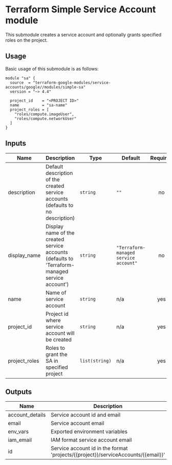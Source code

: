 # Terraform Simple Service Account module

This submodule creates a service account and optionally grants specified roles on the project.

## Usage

Basic usage of this submodule is as follows:

```hcl
module "sa" {
  source  = "terraform-google-modules/service-accounts/google//modules/simple-sa"
  version = "~> 4.4"

  project_id    = "<PROJECT ID>"
  name          = "sa-name"
  project_roles = [
    "roles/compute.imageUser",
    "roles/compute.networkUser"
  ]
}
```

<!-- BEGINNING OF PRE-COMMIT-TERRAFORM DOCS HOOK -->
## Inputs

| Name | Description | Type | Default | Required |
|------|-------------|------|---------|:--------:|
| description | Default description of the created service accounts (defaults to no description) | `string` | `""` | no |
| display\_name | Display name of the created service accounts (defaults to 'Terraform-managed service account') | `string` | `"Terraform-managed service account"` | no |
| name | Name of service account | `string` | n/a | yes |
| project\_id | Project id where service account will be created | `string` | n/a | yes |
| project\_roles | Roles to grant the SA in specified project | `list(string)` | n/a | yes |

## Outputs

| Name | Description |
|------|-------------|
| account\_details | Service account id and email |
| email | Service account email |
| env\_vars | Exported environment variables |
| iam\_email | IAM format service account email |
| id | Service account id in the format 'projects/{{project}}/serviceAccounts/{{email}}' |

<!-- END OF PRE-COMMIT-TERRAFORM DOCS HOOK -->
